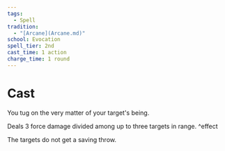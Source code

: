 ```yaml
---  
tags:  
  - Spell  
tradition:  
  - "[Arcane](Arcane.md)"  
school: Evocation  
spell_tier: 2nd  
cast_time: 1 action  
charge_time: 1 round  
---  
```

# Cast  
  
You tug on the very matter of your target's being.  
  
Deals 3 force damage divided among up to three targets in range. ^effect  
  
The targets do not get a saving throw.